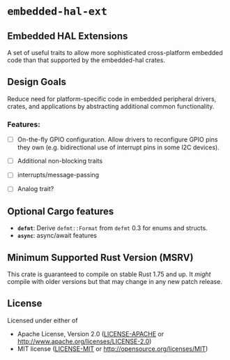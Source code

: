 # `embedded-hal-ext`

## Embedded HAL Extensions

A set of useful traits to allow more sophisticated cross-platform embedded code than that supported by the embedded-hal crates.

## Design Goals

Reduce need for platform-specific code in embedded peripheral drivers, crates, and applications by abstracting additional common functionality.


### Features:
- [ ] On-the-fly GPIO configuration. Allow drivers to reconfigure GPIO pins they own (e.g. bidirectional use of interrupt pins in some I2C devices).
- [ ] Additional non-blocking traits
- [ ] interrupts/message-passing
- [ ] Analog trait?


## Optional Cargo features

- **`defmt`**: Derive `defmt::Format` from `defmt` 0.3 for enums and structs.
- **`async`**: async/await features

## Minimum Supported Rust Version (MSRV)

This crate is guaranteed to compile on stable Rust 1.75 and up. It *might*
compile with older versions but that may change in any new patch release.


## License

Licensed under either of

- Apache License, Version 2.0 ([LICENSE-APACHE](LICENSE-APACHE) or
  <http://www.apache.org/licenses/LICENSE-2.0>)
- MIT license ([LICENSE-MIT](LICENSE-MIT) or <http://opensource.org/licenses/MIT>)

